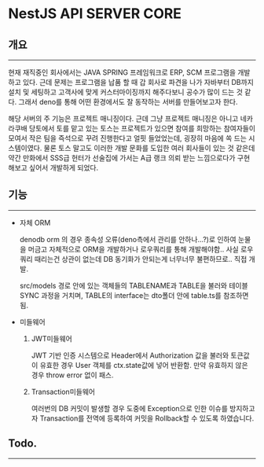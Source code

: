 # NestJS API SERVER CORE

## 개요
***
현재 재직중인 회사에서는 JAVA SPRING 프레임워크로 ERP, SCM 프로그램을 개발하고 있다. 근데 문제는 프로그램을 납품 할 때 갑 회사로 파견을 나가 자바부터 DB까지 설치 및 세팅하고 고객사에 맞게 커스터마이징까지 해주다보니 공수가 많이 드는 것 같다. 그래서 deno를 통해 어떤 환경에서도 잘 동작하는 서버를 만들어보고자 한다.

해당 서버의 주 기능은 프로젝트 매니징이다. 근데 그냥 프로젝트 매니징은 아니고 네카라쿠배 당토에서 토를 맡고 있는 토스는 프로젝트가 있으면 참여를 희망하는 참여자들이 모여서 작은 팀을 즉석으로 꾸려 진행한다고 얼핏 들었었는데, 굉장히 마음에 쏙 드는 시스템이였다. 물론 토스 말고도 이러한 개발 문화를 도입한 여러 회사들이 있는 것 같은데 약간 만화에서 SSS급 헌터가 선술집에 가서는 A급 랭크 의뢰 받는 느낌으로다가 구현해보고 싶어서 개발하게 되었다. 

## 기능
***
- 자체 ORM

    denodb orm 의 경우 종속성 오류(deno측에서 관리를 안하나...?)로 인하여 눈물을 머금고 자체적으로 ORM을 개발하거나 로우쿼리를 통해 개발해야함.. 사실 로우쿼리 때리는건 상관이 없는데 DB 동기화가 안되는게 너무너무 불편하므로.. 직접 개발.

    src/models 경로 안에 있는 객체들의 TABLENAME과 TABLE을 불러와 테이블 SYNC 과정을 거치며, TABLE의 interface는 dto폴더 안에 table.ts를 참조하면 됨.

- 미들웨어

    1. JWT미들웨어
        
        JWT 기반 인증 시스템으로 Header에서 Authorization 값을 불러와 토큰값이 유효한 경우 User 객체를 ctx.state값에 넣어 반환함.
        만약 유효하지 않은 경우 throw error 없이 패스.

    2. Transaction미들웨어

        여러번의 DB 커밋이 발생할 경우 도중에 Exception으로 인한 이슈를 방지하고자 Transaction를 전역에 등록하여 커밋을 Rollback할 수 있도록 하였습니다.

## Todo.
***